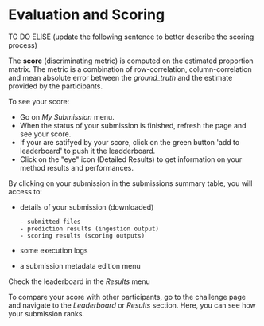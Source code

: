 # Evaluation and Scoring   

TO DO ELISE (update the following sentence to better describe the scoring process)
                           
The **score** (discriminating metric) is computed on the estimated proportion matrix. The metric is a combination of row-correlation, column-correlation and mean absolute error between the *ground_truth* and the estimate provided by the participants.

To see your score:

  - Go on *My Submission* menu.
  - When the status of your submission is finished, refresh the page and see your score.
  - If your are satifyed by your score, click on the green button 'add to leaderboard' to push it the leadderboard.
  - Click on the "eye" icon (Detailed Results) to get information on your method results and performances.
  
By clicking on your submission in the submissions summary table, you will access to:

  - details of your submission (downloaded)

    	- submitted files
    	- prediction results (ingestion output) 
     	- scoring results (scoring outputs) 
  
  - some execution logs
  - a submission metadata edition menu
  
Check the leaderboard in the *Results*  menu

To compare your score with other participants, go to the challenge page and navigate to the *Leaderboard* or *Results* section. 
Here, you can see how your submission ranks.
